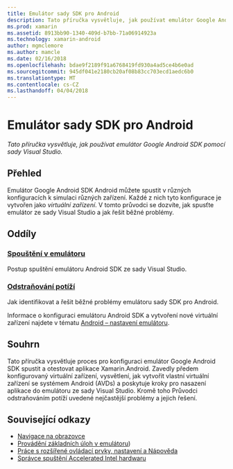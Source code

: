 ```yaml
---
title: Emulátor sady SDK pro Android
description: Tato příručka vysvětluje, jak používat emulátor Google Android SDK pomocí sady Visual Studio.
ms.prod: xamarin
ms.assetid: 8913bb90-1340-409d-b7bb-71a06914923a
ms.technology: xamarin-android
author: mgmclemore
ms.author: mamcle
ms.date: 02/16/2018
ms.openlocfilehash: bdae9f2189f91a6768419fd930a4ad5ce4b6e0ad
ms.sourcegitcommit: 945df041e2180cb20af08b83cc703ecd1aedc6b0
ms.translationtype: MT
ms.contentlocale: cs-CZ
ms.lasthandoff: 04/04/2018
---
```

# <a name="android-sdk-emulator"></a>Emulátor sady SDK pro Android

_Tato příručka vysvětluje, jak používat emulátor Google Android SDK pomocí sady Visual Studio._


## <a name="overview"></a>Přehled

Emulátor Google Android SDK Android můžete spustit v různých konfiguracích k simulaci různých zařízení. Každé z nich tyto konfigurace je vytvořen jako _virtuální zařízení_. V tomto průvodci se dozvíte, jak spusťte emulátor ze sady Visual Studio a jak řešit běžné problémy.


## <a name="sections"></a>Oddíly

### <a name="running-the-emulatorandroiddeploy-testdebuggingandroid-sdk-emulatorrunning-the-emulatormd"></a>[Spouštění v emulátoru](~/android/deploy-test/debugging/android-sdk-emulator/running-the-emulator.md)

Postup spuštění emulátoru Android SDK ze sady Visual Studio.

### <a name="troubleshootingandroiddeploy-testdebuggingandroid-sdk-emulatortroubleshootingmd"></a>[Odstraňování potíží](~/android/deploy-test/debugging/android-sdk-emulator/troubleshooting.md)

Jak identifikovat a řešit běžné problémy emulátoru sady SDK pro Android.

Informace o konfiguraci emulátoru Android SDK a vytvoření nové virtuální zařízení najdete v tématu [Android – nastavení emulátoru](~/android/get-started/installation/android-emulator/index.md).



## <a name="summary"></a>Souhrn

Tato příručka vysvětluje proces pro konfiguraci emulátor Google Android SDK spustit a otestovat aplikace Xamarin.Android. Zavedly předem konfigurovaný virtuální zařízení, vysvětlení, jak vytvořit vlastní virtuální zařízení se systémem Android (AVDs) a poskytuje kroky pro nasazení aplikace do emulátoru ze sady Visual Studio. Kromě toho Průvodci odstraňováním potíží uvedené nejčastější problémy a jejich řešení.



## <a name="related-links"></a>Související odkazy

- [Navigace na obrazovce](https://developer.android.com/studio/run/emulator.html#navigate)
- [Provádění základních úloh v emulátoru](https://developer.android.com/studio/run/emulator.html#tasks))
- [Práce s rozšířené ovládací prvky, nastavení a Nápověda](https://developer.android.com/studio/run/emulator.html#extended)
- [Správce spuštění Accelerated Intel hardwaru](https://software.intel.com/en-us/android/articles/intel-hardware-accelerated-execution-manager)
